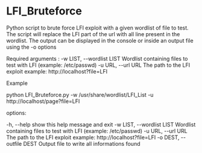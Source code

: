 # LFI_Bruteforce
Python script to brute force LFI exploit with a given wordlist of file to test. 
The script will replace the LFI part of the url with all line present in the wordlist. 
The output can be displayed in the console or inside an output file using the -o options 

Required arguments : 
  -w LIST, --wordlist LIST     Wordlist containing files to test with LFI (example: /etc/passwd)
  -u URL, --url URL            The path to the LFI exploit example: http://localhost?file=LFI
  
Example 

python LFI_Bruteforce.py -w /usr/share/wordlist/LFI_List -u http://localhost/page?file=LFI 


options:

 -h, --help                   show this help message and exit
 -w LIST, --wordlist LIST     Wordlist containing files to test with LFI (example: /etc/passwd)
 -u URL, --url URL            The path to the LFI exploit example: http://localhost?file=LFI
 -o DEST, --outfile DEST      Output file to write all informations found
